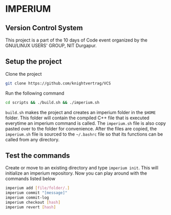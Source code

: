 # IMPERIUM

## Version Control System

This project is a part of the 10 days of Code event organized by the GNU/LINUX USERS' GROUP, NIT Durgapur.

## Setup the project

Clone the project

```bash
git clone https://github.com/knightvertrag/VCS
```

Run the following command

```bash
cd scripts && ./build.sh && ./imperium.sh

```

`build.sh` makes the project and creates an imperium folder in the `$HOME` folder. This folder will contain the compiled C++ file that is executed everytime an imperium command is called. The `imperium.sh` file is also copy pasted over to the folder for convenience. After the files are copied, the `imperium.sh` file is sourced to the `~/.bashrc` file so that its functions can be called from any directory.

## Test the commands

Create or move to an existing directory and type `imperium init`. This will initialize an imperium repository. Now you can play around with the commands listed below

```bash
imperium add [file/folder/.]
imperium commit "[message]"
imperium commit-log
imperium checkout [hash]
imperium revert [hash]
```
